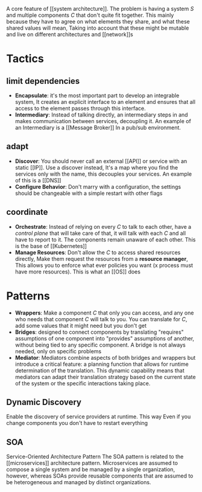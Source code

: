 A core feature of [[system architecture]]. The problem is having a system *S* and multiple components *C* that don't quite fit together. This mainly because they have to agree on what elements they share,  and what these shared values will mean, Taking into account that these might be mutable and live on different architectures and [[network]]s

# Tactics
## limit dependencies
- **Encapsulate**: it's the most important part to develop an integrable system, It creates an explicit interface to an element and ensures that all access to the element passes through this interface.
- **Intermediary**: Instead of talking directly, an intermediary steps in and makes communication between services, decoupling it. An example of an Intermediary is a  [[Message Broker]] In a pub/sub environment.
## adapt
- **Discover**: You should never call an external [[API]] or service with an static [[IP]]. Use a discover instead, It's a map where you find the services only with the name, this decouples your services. An example of this is a [[DNS]]
- **Configure Behavior**: Don't marry with a configuration, the settings should be changeable with a simple restart with other flags
## coordinate
- **Orchestrate**: Instead of relying on every *C* to talk to each other, have a *control plane* that will take care of that, it will talk with each *C* and all have to report to it. The components remain unaware of each other. This is the base of [[Kubernetes]]
- **Manage Resources**: Don't allow the *C* to access shared resources directly, Make them request the resources from a **resource manager**, This allows you to enforce what ever policies you want (x process must have more resources). This is what an [[OS]] does

# Patterns

- **Wrappers**: Make a component *C* that only you can access, and any one who needs that component *C* will talk to you. You can translate for *C*, add some values that it might need but you don't get
- **Bridges**: designed to connect components by translating "requires" assumptions of one component into "provides" assumptions of another, without being tied to any specific component. A bridge is not always needed, only on specific problems
- **Mediator**: Mediators combine aspects of both bridges and wrappers but introduce a critical feature: a planning function that allows for runtime determination of the translation. This dynamic capability means that mediators can adapt their translation strategy based on the current state of the system or the specific interactions taking place.

## Dynamic Discovery
Enable the discovery of service providers at runtime. This way Even if you change components you don't have to restart everything
## SOA
Service-Oriented Architecture Pattern
The SOA pattern is related to the [[microservices]] architecture pattern. Microservices are assumed to compose a single system and be managed by a single organization, however, whereas SOAs provide reusable components that are assumed to be heterogeneous and managed by distinct organizations. 

